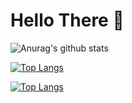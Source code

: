 # Hello There 👋

![Anurag's github stats](https://github-readme-stats.vercel.app/api?username=DrakeNull7&show_icons=true&theme=radical&count_private=true)

[![Top Langs](https://github-readme-stats.vercel.app/api/top-langs/?username=DrakeNull7&layout=compact&theme=radical&count_private=true)](https://github.com/anuraghazra/github-readme-stats)

[![Top Langs](https://github-readme-stats.vercel.app/api/top-langs/?username=anuraghazra)](https://github.com/anuraghazra/github-readme-stats)
